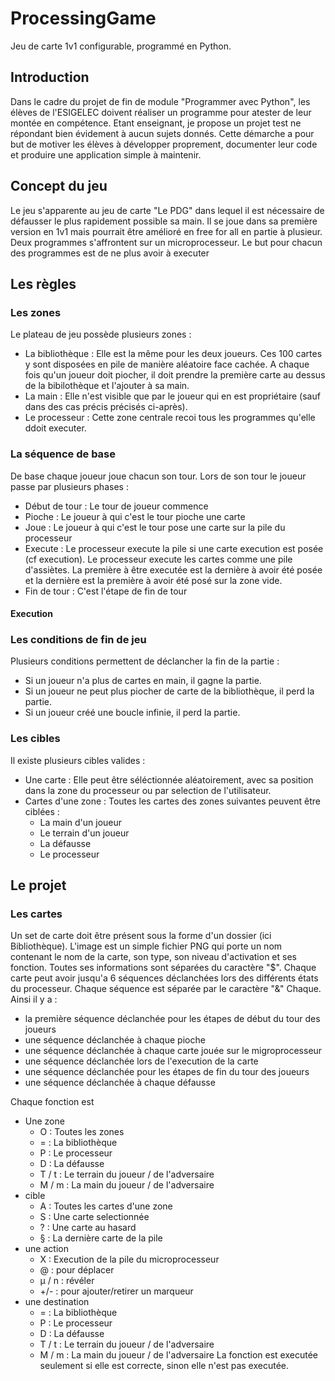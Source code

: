 # ProcessingGame

Jeu de carte 1v1 configurable, programmé en Python. 

## Introduction

Dans le cadre du projet de fin de module "Programmer avec Python", les élèves de l'ESIGELEC doivent réaliser un programme pour atester de leur montée en compétence. Etant enseignant, je propose un projet test ne répondant bien évidement à aucun sujets donnés. Cette démarche a pour but de motiver les élèves à développer proprement, documenter leur code et produire une application simple à maintenir.

## Concept du jeu
Le jeu s'apparente au jeu de carte "Le PDG" dans lequel il est nécessaire de défausser le plus rapidement possible sa main. Il se joue dans sa première version en 1v1 mais pourrait être amélioré en free for all en partie à plusieur. 
Deux programmes s'affrontent sur un microprocesseur. Le but pour chacun des programmes est de ne plus avoir à executer 

## Les règles


### Les zones
Le plateau de jeu possède plusieurs zones : 
- La bibliothèque : Elle est la même pour les deux joueurs. Ces 100 cartes y sont disposées en pile de manière aléatoire face cachée. A chaque fois qu'un joueur doit piocher, il doit prendre la première carte au dessus de la bibilothèque et l'ajouter à sa main.
- La main : Elle n'est visible que par le joueur qui en est propriétaire (sauf dans des cas précis précisés ci-après). 
- Le processeur : Cette zone centrale recoi tous les programmes qu'elle ddoit executer.


### La séquence de base

De base chaque joueur joue chacun son tour. Lors de son tour le joueur passe par plusieurs phases : 

- Début de tour : Le tour de joueur commence
- Pioche : Le joueur à qui c'est le tour pioche une carte
- Joue : Le joueur à qui c'est le tour pose une carte sur la pile du processeur
- Execute : Le processeur execute la pile si une carte execution est posée (cf execution). Le processeur execute les cartes comme une pile d'assiètes. La première à être executée est la dernière à avoir été posée et la dernière est la première à avoir été posé sur la zone vide.
- Fin de tour : C'est l'étape de fin de tour

#### Execution

#### 

### Les conditions de fin de jeu
Plusieurs conditions permettent de déclancher la fin de la partie : 
- Si un joueur n'a plus de cartes en main, il gagne la partie. 
- Si un joueur ne peut plus piocher de carte de la bibliothèque, il perd la partie.
- Si un joueur créé une boucle infinie, il perd la partie.

### Les cibles

Il existe plusieurs cibles valides : 
- Une carte : Elle peut être séléctionnée aléatoirement, avec sa position dans la zone du processeur ou par selection de l'utilisateur.
- Cartes d'une zone : Toutes les cartes des zones suivantes peuvent être ciblées :
    - La main d'un joueur
    - Le terrain d'un joueur
    - La défausse
    - Le processeur

## Le projet

### Les cartes

Un set de carte doit être présent sous la forme d'un dossier (ici Bibliothèque). L'image est un simple fichier PNG qui porte un nom contenant le nom de la carte, son type, son niveau d'activation et ses fonction. Toutes ses informations sont séparées du caractère "$". Chaque carte peut avoir jusqu'a 6 séquences déclanchées lors des différents états du processeur. Chaque séquence est séparée par le caractère "&" Chaque. Ainsi il y a :
 
- la première séquence déclanchée pour les étapes de début du tour des joueurs
- une séquence déclanchée à chaque pioche
- une séquence déclanchée à chaque carte jouée sur le migroprocesseur
- une séquence déclanchée lors de l'execution de la carte
- une séquence déclanchée pour les étapes de fin du tour des joueurs
- une séquence déclanchée à chaque défausse



Chaque fonction est 
 - Une zone
    - O : Toutes les zones
    - = : La bibliothèque
    - P : Le processeur
    - D : La défausse
    - T / t : Le terrain du joueur / de l'adversaire
    - M / m : La main du joueur / de l'adversaire
- cible 
    - A : Toutes les cartes d'une zone
    - S : Une carte selectionnée
    - ? : Une carte au hasard
    - § : La dernière carte de la pile
- une action 
    - X : Execution de la pile du microprocesseur
    - @ : pour déplacer
    - µ / n : révéler
    - +/- : pour ajouter/retirer un marqueur
- une destination
    - = : La bibliothèque
    - P : Le processeur
    - D : La défausse
    - T / t : Le terrain du joueur / de l'adversaire
    - M / m : La main du joueur / de l'adversaire
La fonction est executée seulement si elle est correcte, sinon elle n'est pas executée.

